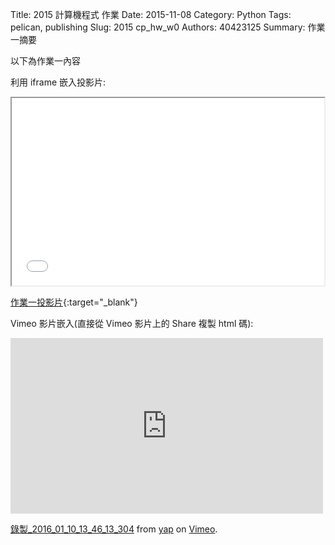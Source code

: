 Title: 2015 計算機程式 作業
Date: 2015-11-08
Category: Python
Tags: pelican, publishing
Slug: 2015  cp_hw_w0
Authors: 40423125
Summary: 作業一摘要

以下為作業一內容

利用 iframe 嵌入投影片:

<iframe src=" 40423125_cp_w0_p.html" width="500" height="300"></iframe>

[作業一投影片](40423125_cp_w0_p.html){:target="_blank"}



Vimeo 影片嵌入(直接從 Vimeo 影片上的 Share 複製 html 碼):

<iframe src="https://player.vimeo.com/video/151276493" width="500" height="281" frameborder="0" webkitallowfullscreen mozallowfullscreen allowfullscreen></iframe> <p><a href="https://vimeo.com/151276493">錄製_2016_01_10_13_46_13_304</a> from <a href="https://vimeo.com/user45104858">yap</a> on <a href="https://vimeo.com">Vimeo</a>.</p>
